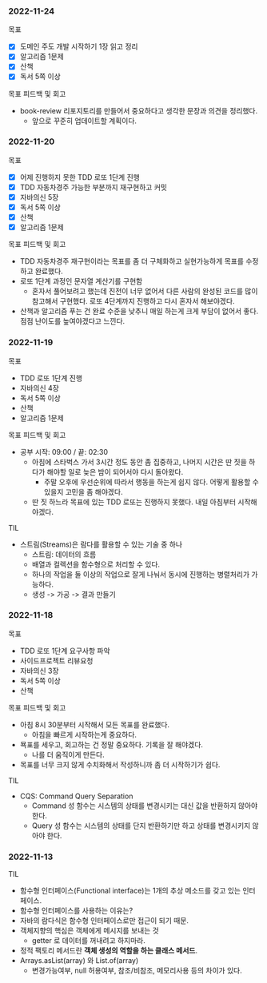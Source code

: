 ### 2022-11-24
목표
- [x] 도메인 주도 개발 시작하기 1장 읽고 정리
- [x] 알고리즘 1문제
- [x] 산책
- [x] 독서 5쪽 이상

목표 피드백 및 회고
- book-review 리포지토리를 만들어서 중요하다고 생각한 문장과 의견을 정리했다. 
  - 앞으로 꾸준히 업데이트할 계획이다.

### 2022-11-20
목표
- [x] 어제 진행하지 못한 TDD 로또 1단계 진행
- [x] TDD 자동차경주 가능한 부분까지 재구현하고 커밋
- [x] 자바의신 5장
- [x] 독서 5쪽 이상
- [x] 산책
- [x] 알고리즘 1문제

목표 피드백 및 회고
- TDD 자동차경주 재구현이라는 목표를 좀 더 구체화하고 실현가능하게 목표를 수정하고 완료했다.
- 로또 1단계 과정인 문자열 계산기를 구현함
  - 혼자서 풀어보려고 했는데 진전이 너무 없어서 다른 사람의 완성된 코드를 많이 참고해서 구현했다. 로또 4단계까지 진행하고 다시 혼자서 해보야겠다. 
- 산책과 알고리즘 푸는 건 완료 수준을 낮추니 매일 하는게 크게 부담이 없어서 좋다. 점점 난이도를 높여야겠다고 느낀다.

### 2022-11-19
목표
- TDD 로또 1단계 진행
- 자바의신 4장
- 독서 5쪽 이상
- 산책
- 알고리즘 1문제

목표 피드백 및 회고
- 공부 시작: 09:00 / 끝: 02:30
  - 아침에 스타벅스 가서 3시간 정도 동안 좀 집중하고, 나머지 시간은 딴 짓을 하다가 해야할 일로 늦은 밤이 되어서야 다시 돌아왔다. 
    - 주말 오후에 우선순위에 따라서 행동을 하는게 쉽지 않다. 어떻게 활용할 수 있을지 고민을 좀 해야겠다. 
  - 딴 짓 하느라 목표에 있는 TDD 로또는 진행하지 못했다. 내일 아침부터 시작해야겠다. 

TIL 
- 스트림(Streams)은 람다를 활용할 수 있는 기술 중 하나
  - 스트림: 데이터의 흐름
  - 배열과 컬렉션을 함수형으로 처리할 수 있다.
  - 하나의 작업을 둘 이상의 작업으로 잘게 나눠서 동시에 진행하는 병렬처리가 가능하다. 
  - 생성 -> 가공 -> 결과 만들기 


### 2022-11-18
목표
- TDD 로또 1단계 요구사항 파악 
- 사이드프로젝트 리뷰요청
- 자바의신 3장
- 독서 5쪽 이상
- 산책

목표 피드백 및 회고 
- 아침 8시 30분부터 시작해서 모든 목표를 완료했다.
  - 아침을 빠르게 시작하는게 중요하다.
- 묙표를 세우고, 회고하는 건 정말 중요하다. 기록을 잘 해야겠다.
  - 나를 더 움직이게 만든다.
- 목표를 너무 크지 않게 수치화해서 작성하니까 좀 더 시작하기가 쉽다.

TIL
- CQS: Command Query Separation
  - Command 성 함수는 시스템의 상태를 변경시키는 대신 값을 반환하지 않아야 한다.
  - Query 성 함수는 시스템의 상태를 단지 반환하기만 하고 상태를 변경시키지 않아야 한다.

### 2022-11-13
TIL
- 함수형 인터페이스(Functional interface)는 1개의 추상 메소드를 갖고 있는 인터페이스.
- 함수형 인터페이스를 사용하는 이유는?
- 자바의 람다식은 함수형 인터페이스로만 접근이 되기 때문.
- 객체지향의 핵심은 객체에게 메시지를 보내는 것
    - getter 로 데이터를 꺼내려고 하지마라.
- 정적 팩토리 메서드란 **객체 생성의 역할을 하는 클래스 메서드**.
- Arrays.asList(array) 와 List.of(array)
    - 변경가능여부, null 허용여부, 참조/비참조, 메모리사용 등의 차이가 있다.
